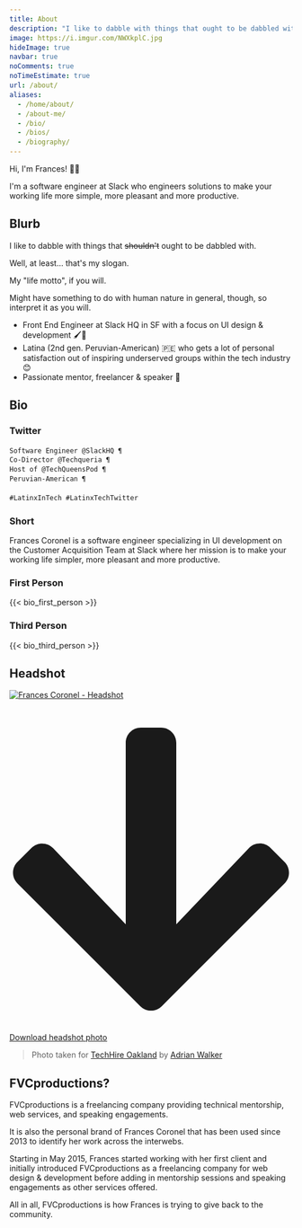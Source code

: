 ```yaml
---
title: About
description: "I like to dabble with things that ought to be dabbled with. 🍫🍓"
image: https://i.imgur.com/NWXkplC.jpg
hideImage: true
navbar: true
noComments: true
noTimeEstimate: true
url: /about/
aliases:
  - /home/about/
  - /about-me/
  - /bio/
  - /bios/
  - /biography/
---
```


Hi, I'm Frances! 👋🏽

I'm a software engineer at Slack who engineers solutions to make your working life more simple, more pleasant and more productive.

## Blurb

I like to dabble with things that ~~shouldn't~~ ought to be dabbled with.

Well, at least... that's my slogan.

My "life motto", if you will.

Might have something to do with human nature in general, though, so interpret it as you will.

- Front End Engineer at Slack HQ in SF with a focus on UI design & development 🖌️🔧️
- Latina (2nd gen. Peruvian-American) 🇵🇪️ who gets a lot of personal satisfaction out of inspiring underserved groups within the tech industry 😊
- Passionate mentor, freelancer & speaker 💬️

## Bio

### Twitter

```txt
Software Engineer @SlackHQ ¶
Co-Director @Techqueria ¶
Host of @TechQueensPod ¶
Peruvian-American ¶

#LatinxInTech #LatinxTechTwitter
```

### Short

Frances Coronel is a software engineer specializing in UI development on the Customer Acquisition Team at Slack where her mission is to make your working life simpler, more pleasant and more productive.

### First Person

{{< bio_first_person >}}

### Third Person

{{< bio_third_person >}}

## Headshot

<a href="/assets/img/about/headshot.jpg" download><img data-src="/assets/img/about/headshot.jpg" class="lozad" loading="lazy" src="/assets/img/about/headshot.jpg" alt="Frances Coronel - Headshot"></a>

<a href="/assets/img/about/headshot.jpg" class="button button-large" download>
  <svg aria-label="Down Arrow" aria-hidden="true" data-icon="arrow-down" role="img" xmlns="http://www.w3.org/2000/svg" viewBox="0 0 448 512" class="fa-icon fa-arrow-down">
    <path fill="currentColor" d="M413.1 222.5l22.2 22.2c9.4 9.4 9.4 24.6 0 33.9L241 473c-9.4 9.4-24.6 9.4-33.9 0L12.7 278.6c-9.4-9.4-9.4-24.6 0-33.9l22.2-22.2c9.5-9.5 25-9.3 34.3.4L184 343.4V56c0-13.3 10.7-24 24-24h32c13.3 0 24 10.7 24 24v287.4l114.8-120.5c9.3-9.8 24.8-10 34.3-.4z"></path>
  </svg><span class="ml-sm">Download headshot photo</span>
</a>

> Photo taken for [TechHire Oakland](https://www.techhireoakland.org/training/) by [Adrian Walker](https://www.adrianowalker.com)

## FVCproductions?

FVCproductions is a freelancing company providing technical mentorship, web services, and speaking engagements.

It is also the personal brand of Frances Coronel that has been used since 2013 to identify her work across the interwebs.

Starting in May 2015, Frances started working with her first client and initially introduced FVCproductions as a freelancing company for web design & development before adding in mentorship sessions and speaking engagements as other services offered.

All in all, FVCproductions is how Frances is trying to give back to the community.
